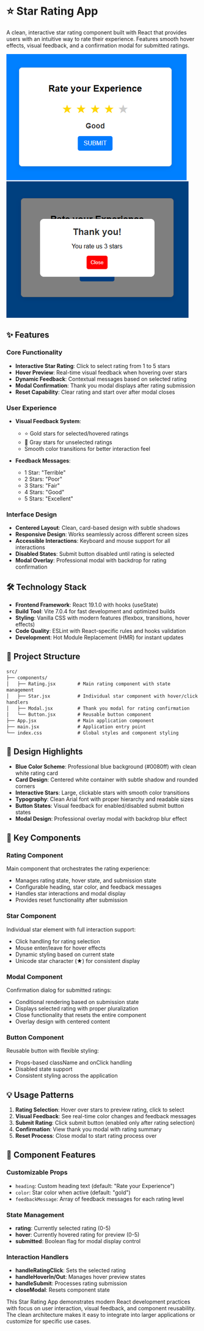 # ⭐ Star Rating App

A clean, interactive star rating component built with React that provides users with an intuitive way to rate their experience. Features smooth hover effects, visual feedback, and a confirmation modal for submitted ratings.

![Star Rating App](ratings-ui.PNG)
![Star Rating App Feedback](ratings-ui-1.PNG)

## ✨ Features

### Core Functionality
- **Interactive Star Rating**: Click to select rating from 1 to 5 stars
- **Hover Preview**: Real-time visual feedback when hovering over stars
- **Dynamic Feedback**: Contextual messages based on selected rating
- **Modal Confirmation**: Thank you modal displays after rating submission
- **Reset Capability**: Clear rating and start over after modal closes

### User Experience
- **Visual Feedback System**: 
  - ⭐ Gold stars for selected/hovered ratings
  - 🔘 Gray stars for unselected ratings
  - Smooth color transitions for better interaction feel

- **Feedback Messages**:
  - 1 Star: "Terrible"
  - 2 Stars: "Poor" 
  - 3 Stars: "Fair"
  - 4 Stars: "Good"
  - 5 Stars: "Excellent"

### Interface Design
- **Centered Layout**: Clean, card-based design with subtle shadows
- **Responsive Design**: Works seamlessly across different screen sizes
- **Accessible Interactions**: Keyboard and mouse support for all interactions
- **Disabled States**: Submit button disabled until rating is selected
- **Modal Overlay**: Professional modal with backdrop for rating confirmation

## 🛠️ Technology Stack

- **Frontend Framework**: React 19.1.0 with hooks (useState)
- **Build Tool**: Vite 7.0.4 for fast development and optimized builds
- **Styling**: Vanilla CSS with modern features (flexbox, transitions, hover effects)
- **Code Quality**: ESLint with React-specific rules and hooks validation
- **Development**: Hot Module Replacement (HMR) for instant updates

## 📁 Project Structure

```
src/
├── components/
│   ├── Rating.jsx        # Main rating component with state management
│   ├── Star.jsx          # Individual star component with hover/click handlers
│   ├── Modal.jsx         # Thank you modal for rating confirmation
│   └── Button.jsx        # Reusable button component
├── App.jsx               # Main application component
├── main.jsx              # Application entry point
└── index.css             # Global styles and component styling
```

## 🎨 Design Highlights

- **Blue Color Scheme**: Professional blue background (#0080ff) with clean white rating card
- **Card Design**: Centered white container with subtle shadow and rounded corners
- **Interactive Stars**: Large, clickable stars with smooth color transitions
- **Typography**: Clean Arial font with proper hierarchy and readable sizes
- **Button States**: Visual feedback for enabled/disabled submit button states
- **Modal Design**: Professional overlay modal with backdrop blur effect

## 🚀 Key Components

### Rating Component
Main component that orchestrates the rating experience:
- Manages rating state, hover state, and submission state
- Configurable heading, star color, and feedback messages
- Handles star interactions and modal display
- Provides reset functionality after submission

### Star Component
Individual star element with full interaction support:
- Click handling for rating selection
- Mouse enter/leave for hover effects
- Dynamic styling based on current state
- Unicode star character (★) for consistent display

### Modal Component
Confirmation dialog for submitted ratings:
- Conditional rendering based on submission state
- Displays selected rating with proper pluralization
- Close functionality that resets the entire component
- Overlay design with centered content

### Button Component
Reusable button with flexible styling:
- Props-based className and onClick handling
- Disabled state support
- Consistent styling across the application

## 💡 Usage Patterns

1. **Rating Selection**: Hover over stars to preview rating, click to select
2. **Visual Feedback**: See real-time color changes and feedback messages
3. **Submit Rating**: Click submit button (enabled only after rating selection)
4. **Confirmation**: View thank you modal with rating summary
5. **Reset Process**: Close modal to start rating process over

## 🎯 Component Features

### Customizable Props
- `heading`: Custom heading text (default: "Rate your Experience")
- `color`: Star color when active (default: "gold")
- `feedbackMessage`: Array of feedback messages for each rating level

### State Management
- **rating**: Currently selected rating (0-5)
- **hover**: Currently hovered rating for preview (0-5)
- **submitted**: Boolean flag for modal display control

### Interaction Handlers
- **handleRatingClick**: Sets the selected rating
- **handleHoverIn/Out**: Manages hover preview states
- **handleSubmit**: Processes rating submission
- **closeModal**: Resets component state

This Star Rating App demonstrates modern React development practices with focus on user interaction, visual feedback, and component reusability. The clean architecture makes it easy to integrate into larger applications or customize for specific use cases.